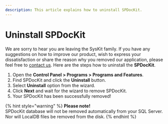 ```yaml
---
description: This article explains how to uninstall SPDocKit.
---
```


# Uninstall SPDocKit

We are sorry to hear you are leaving the SysKit family. If you have any suggestions on how to improve our product, wish to express your dissatisfaction or share the reason why you removed our application, please feel free to [contact us](https://www.spdockit.com/support/contact-us/). Here are the steps how to uninstall the **SPDocKit**.

1. Open the **Control Panel &gt; Programs &gt; Programs and Features**.
2. Find SPDocKit and click the **Uninstall** button.
3. Select **Uninstall** option from the wizard.
4. Click **Next** and wait for the wizard to remove SPDocKit.
5. Your SPDocKit has been successfully removed!

{% hint style="warning" %}
**Please note!**  
SPDocKit database will not be removed automatically from your SQL Server. Nor will LocalDB files be removed from the disk.
{% endhint %}

